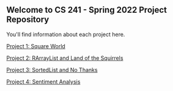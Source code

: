 ## Welcome to CS 241 - Spring 2022 Project Repository

You'll find information about each project here.

[Project 1: Square World](./proj1/index.md)

[Project 2: RArrayList and Land of the Squirrels](./proj2/index.md)

[Project 3: SortedList and No Thanks](./proj3/index.md)

[Project 4: Sentiment Analysis](./proj4/index.md)

